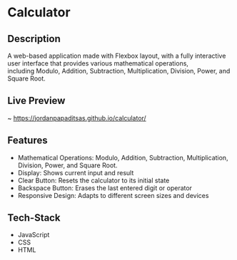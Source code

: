 # Calculator

## Description 
A web-based application made with Flexbox layout, with a fully interactive user interface that provides various mathematical operations,  
including Modulo, Addition, Subtraction, Multiplication, Division, Power, and Square Root.

## Live Preview
~ https://jordanpapaditsas.github.io/calculator/

## Features
<ul>
  <li>Mathematical Operations: Modulo, Addition, Subtraction, Multiplication, Division, Power, and Square Root.</li>
  <li>Display: Shows current input and result</li>
  <li>Clear Button: Resets the calculator to its initial state</li>
  <li>Backspace Button: Erases the last entered digit or operator</li>
  <li>Responsive Design: Adapts to different screen sizes and devices</li>
</ul>

## Tech-Stack
<ul>
  <li>JavaScript</li>
  <li>CSS</li>
  <li>HTML</li>
</ul>
